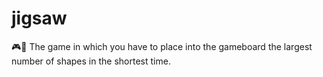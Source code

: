 # jigsaw
:video_game::space_invader: The game in which you have to place into the gameboard the largest number of shapes in the shortest time.
